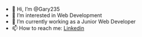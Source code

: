 - 👋 Hi, I’m @Gary235
- 👀 I’m interested in Web Development
- 🌱 I’m currently working as a Junior Web Developer
- 📫 How to reach me: <a href="www.linkedin.com/in/gary-berkman">Linkedin</a>

<!---
Gary235/Gary235 is a ✨ special ✨ repository because its `README.md` (this file) appears on your GitHub profile.
You can click the Preview link to take a look at your changes.
--->
